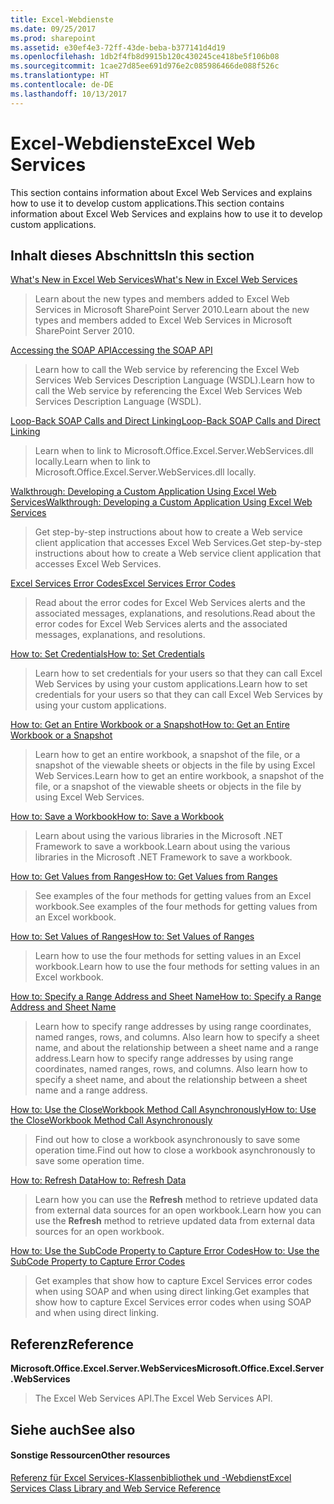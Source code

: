 ```yaml
---
title: Excel-Webdienste
ms.date: 09/25/2017
ms.prod: sharepoint
ms.assetid: e30ef4e3-72ff-43de-beba-b377141d4d19
ms.openlocfilehash: 1db2f4fb8d9915b120c430245ce418be5f106b08
ms.sourcegitcommit: 1cae27d85ee691d976e2c085986466de088f526c
ms.translationtype: HT
ms.contentlocale: de-DE
ms.lasthandoff: 10/13/2017
---
```

# <a name="excel-web-services"></a><span data-ttu-id="f0de5-102">Excel-Webdienste</span><span class="sxs-lookup"><span data-stu-id="f0de5-102">Excel Web Services</span></span>

<span data-ttu-id="f0de5-103">This section contains information about Excel Web Services and explains how to use it to develop custom applications.</span><span class="sxs-lookup"><span data-stu-id="f0de5-103">This section contains information about Excel Web Services and explains how to use it to develop custom applications.</span></span>
  
    
    


## <a name="in-this-section"></a><span data-ttu-id="f0de5-104">Inhalt dieses Abschnitts</span><span class="sxs-lookup"><span data-stu-id="f0de5-104">In this section</span></span>


 [<span data-ttu-id="f0de5-105">What's New in Excel Web Services</span><span class="sxs-lookup"><span data-stu-id="f0de5-105">What's New in Excel Web Services</span></span>](what-s-new-in-excel-web-services.md)
  
    
    
> <span data-ttu-id="f0de5-106">Learn about the new types and members added to Excel Web Services in Microsoft SharePoint Server 2010.</span><span class="sxs-lookup"><span data-stu-id="f0de5-106">Learn about the new types and members added to Excel Web Services in Microsoft SharePoint Server 2010.</span></span>
    
  
 [<span data-ttu-id="f0de5-107">Accessing the SOAP API</span><span class="sxs-lookup"><span data-stu-id="f0de5-107">Accessing the SOAP API</span></span>](accessing-the-soap-api.md)
  
    
    
> <span data-ttu-id="f0de5-108">Learn how to call the Web service by referencing the Excel Web Services Web Services Description Language (WSDL).</span><span class="sxs-lookup"><span data-stu-id="f0de5-108">Learn how to call the Web service by referencing the Excel Web Services Web Services Description Language (WSDL).</span></span>
    
  
 [<span data-ttu-id="f0de5-109">Loop-Back SOAP Calls and Direct Linking</span><span class="sxs-lookup"><span data-stu-id="f0de5-109">Loop-Back SOAP Calls and Direct Linking</span></span>](loop-back-soap-calls-and-direct-linking.md)
  
    
    
> <span data-ttu-id="f0de5-110">Learn when to link to Microsoft.Office.Excel.Server.WebServices.dll locally.</span><span class="sxs-lookup"><span data-stu-id="f0de5-110">Learn when to link to Microsoft.Office.Excel.Server.WebServices.dll locally.</span></span>
    
  
 [<span data-ttu-id="f0de5-111">Walkthrough: Developing a Custom Application Using Excel Web Services</span><span class="sxs-lookup"><span data-stu-id="f0de5-111">Walkthrough: Developing a Custom Application Using Excel Web Services</span></span>](walkthrough-developing-a-custom-application-using-excel-web-services.md)
  
    
    
> <span data-ttu-id="f0de5-112">Get step-by-step instructions about how to create a Web service client application that accesses Excel Web Services.</span><span class="sxs-lookup"><span data-stu-id="f0de5-112">Get step-by-step instructions about how to create a Web service client application that accesses Excel Web Services.</span></span>
    
  
 [<span data-ttu-id="f0de5-113">Excel Services Error Codes</span><span class="sxs-lookup"><span data-stu-id="f0de5-113">Excel Services Error Codes</span></span>](excel-services-error-codes.md)
  
    
    
> <span data-ttu-id="f0de5-114">Read about the error codes for Excel Web Services alerts and the associated messages, explanations, and resolutions.</span><span class="sxs-lookup"><span data-stu-id="f0de5-114">Read about the error codes for Excel Web Services alerts and the associated messages, explanations, and resolutions.</span></span>
    
  
 [<span data-ttu-id="f0de5-115">How to: Set Credentials</span><span class="sxs-lookup"><span data-stu-id="f0de5-115">How to: Set Credentials</span></span>](http://msdn.microsoft.com/library/fd26b635-355f-44e4-9ce8-2a3a2c3bab9b%28Office.15%29.aspx)
  
    
    
> <span data-ttu-id="f0de5-116">Learn how to set credentials for your users so that they can call Excel Web Services by using your custom applications.</span><span class="sxs-lookup"><span data-stu-id="f0de5-116">Learn how to set credentials for your users so that they can call Excel Web Services by using your custom applications.</span></span>
    
  
 [<span data-ttu-id="f0de5-117">How to: Get an Entire Workbook or a Snapshot</span><span class="sxs-lookup"><span data-stu-id="f0de5-117">How to: Get an Entire Workbook or a Snapshot</span></span>](how-to-get-an-entire-workbook-or-a-snapshot.md)
  
    
    
> <span data-ttu-id="f0de5-118">Learn how to get an entire workbook, a snapshot of the file, or a snapshot of the viewable sheets or objects in the file by using Excel Web Services.</span><span class="sxs-lookup"><span data-stu-id="f0de5-118">Learn how to get an entire workbook, a snapshot of the file, or a snapshot of the viewable sheets or objects in the file by using Excel Web Services.</span></span>
    
  
 [<span data-ttu-id="f0de5-119">How to: Save a Workbook</span><span class="sxs-lookup"><span data-stu-id="f0de5-119">How to: Save a Workbook</span></span>](http://msdn.microsoft.com/library/feb74f7a-2d8f-4672-911b-de85f8852aea%28Office.15%29.aspx)
  
    
    
> <span data-ttu-id="f0de5-120">Learn about using the various libraries in the Microsoft .NET Framework to save a workbook.</span><span class="sxs-lookup"><span data-stu-id="f0de5-120">Learn about using the various libraries in the Microsoft .NET Framework to save a workbook.</span></span>
    
  
 [<span data-ttu-id="f0de5-121">How to: Get Values from Ranges</span><span class="sxs-lookup"><span data-stu-id="f0de5-121">How to: Get Values from Ranges</span></span>](how-to-get-values-from-ranges.md)
  
    
    
> <span data-ttu-id="f0de5-122">See examples of the four methods for getting values from an Excel workbook.</span><span class="sxs-lookup"><span data-stu-id="f0de5-122">See examples of the four methods for getting values from an Excel workbook.</span></span>
    
  
 [<span data-ttu-id="f0de5-123">How to: Set Values of Ranges</span><span class="sxs-lookup"><span data-stu-id="f0de5-123">How to: Set Values of Ranges</span></span>](how-to-set-values-of-ranges.md)
  
    
    
> <span data-ttu-id="f0de5-124">Learn how to use the four methods for setting values in an Excel workbook.</span><span class="sxs-lookup"><span data-stu-id="f0de5-124">Learn how to use the four methods for setting values in an Excel workbook.</span></span>
    
  
 [<span data-ttu-id="f0de5-125">How to: Specify a Range Address and Sheet Name</span><span class="sxs-lookup"><span data-stu-id="f0de5-125">How to: Specify a Range Address and Sheet Name</span></span>](how-to-specify-a-range-address-and-sheet-name.md)
  
    
    
> <span data-ttu-id="f0de5-p101">Learn how to specify range addresses by using range coordinates, named ranges, rows, and columns. Also learn how to specify a sheet name, and about the relationship between a sheet name and a range address.</span><span class="sxs-lookup"><span data-stu-id="f0de5-p101">Learn how to specify range addresses by using range coordinates, named ranges, rows, and columns. Also learn how to specify a sheet name, and about the relationship between a sheet name and a range address.</span></span>
    
  
 [<span data-ttu-id="f0de5-128">How to: Use the CloseWorkbook Method Call Asynchronously</span><span class="sxs-lookup"><span data-stu-id="f0de5-128">How to: Use the CloseWorkbook Method Call Asynchronously</span></span>](how-to-use-the-closeworkbook-method-call-asynchronously.md)
  
    
    
> <span data-ttu-id="f0de5-129">Find out how to close a workbook asynchronously to save some operation time.</span><span class="sxs-lookup"><span data-stu-id="f0de5-129">Find out how to close a workbook asynchronously to save some operation time.</span></span>
    
  
 [<span data-ttu-id="f0de5-130">How to: Refresh Data</span><span class="sxs-lookup"><span data-stu-id="f0de5-130">How to: Refresh Data</span></span>](how-to-refresh-data.md)
  
    
    
> <span data-ttu-id="f0de5-131">Learn how you can use the **Refresh** method to retrieve updated data from external data sources for an open workbook.</span><span class="sxs-lookup"><span data-stu-id="f0de5-131">Learn how you can use the **Refresh** method to retrieve updated data from external data sources for an open workbook.</span></span>
    
  
 [<span data-ttu-id="f0de5-132">How to: Use the SubCode Property to Capture Error Codes</span><span class="sxs-lookup"><span data-stu-id="f0de5-132">How to: Use the SubCode Property to Capture Error Codes</span></span>](how-to-use-the-subcode-property-to-capture-error-codes.md)
  
    
    
> <span data-ttu-id="f0de5-133">Get examples that show how to capture Excel Services error codes when using SOAP and when using direct linking.</span><span class="sxs-lookup"><span data-stu-id="f0de5-133">Get examples that show how to capture Excel Services error codes when using SOAP and when using direct linking.</span></span>
    
  

## <a name="reference"></a><span data-ttu-id="f0de5-134">Referenz</span><span class="sxs-lookup"><span data-stu-id="f0de5-134">Reference</span></span>


 <span data-ttu-id="f0de5-135">**Microsoft.Office.Excel.Server.WebServices**</span><span class="sxs-lookup"><span data-stu-id="f0de5-135">**Microsoft.Office.Excel.Server.WebServices**</span></span>
  
    
    
> <span data-ttu-id="f0de5-136">The Excel Web Services API.</span><span class="sxs-lookup"><span data-stu-id="f0de5-136">The Excel Web Services API.</span></span>
    
  

## <a name="see-also"></a><span data-ttu-id="f0de5-137">Siehe auch</span><span class="sxs-lookup"><span data-stu-id="f0de5-137">See also</span></span>


#### <a name="other-resources"></a><span data-ttu-id="f0de5-138">Sonstige Ressourcen</span><span class="sxs-lookup"><span data-stu-id="f0de5-138">Other resources</span></span>


  
    
    
 [<span data-ttu-id="f0de5-139">Referenz für Excel Services-Klassenbibliothek und -Webdienst</span><span class="sxs-lookup"><span data-stu-id="f0de5-139">Excel Services Class Library and Web Service Reference</span></span>](http://msdn.microsoft.com/library/5dd9fbe2-9bc3-4869-9129-83c1a067cc5f%28Office.15%29.aspx)

